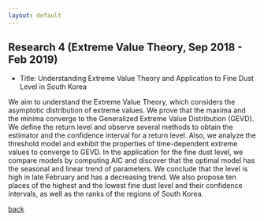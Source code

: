 ```yaml
---
layout: default
---
```


## Research 4 (Extreme Value Theory, Sep 2018 - Feb 2019)
*   Title: Understanding Extreme Value Theory and Application to Fine Dust Level in South Korea

We aim to understand the Extreme Value Theory, which considers the asymptotic distribution of extreme values. We prove that the maxima and the minima converge to the Generalized Extreme Value Distribution (GEVD). We define the return level and observe several methods to obtain the estimator and the confidence interval for a return level. Also, we analyze the threshold model and exhibit the properties of time-dependent extreme values to converge to GEVD. In the application for the fine dust level, we compare models by computing AIC and discover that the optimal model has the seasonal and linear trend of parameters. We conclude that the level is high in late February and has a decreasing trend. We also propose ten places of the highest and the lowest fine dust level and their confidence intervals, as well as the ranks of the regions of South Korea.


[back](./)
